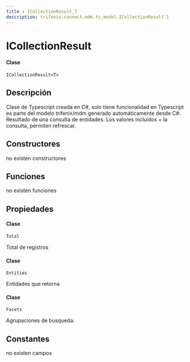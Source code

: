 ```yaml
---
title : ICollectionResult_T
description: trifenix.connect.mdm.ts_model.ICollectionResult`1
---
```


# ICollectionResult<T>

<CodeBlock slots = 'heading, code' repeat = '1' languages = 'C#' />

#### Clase
```
ICollectionResult<T>
```

## Descripción
Clase de Typescript creada en C#, solo tiene funcionalidad en Typescript
es parte del modelo trifenix/mdm generado automáticamente desde C#.
Resultado de una consulta de entidades.
Los valores incluidos + la consulta, permiten refrescar.
## Constructores

no existen constructores


## Funciones

no existen funciones

## Propiedades


<CodeBlock slots = 'heading, code' repeat = '1' languages = 'C#' />

#### Clase
```
Total
```


Total de registros

<CodeBlock slots = 'heading, code' repeat = '1' languages = 'C#' />

#### Clase
```
Entities
```


Entidades que retorna

<CodeBlock slots = 'heading, code' repeat = '1' languages = 'C#' />

#### Clase
```
Facets
```


Agrupaciones de busqueda.
## Constantes
no existen campos


